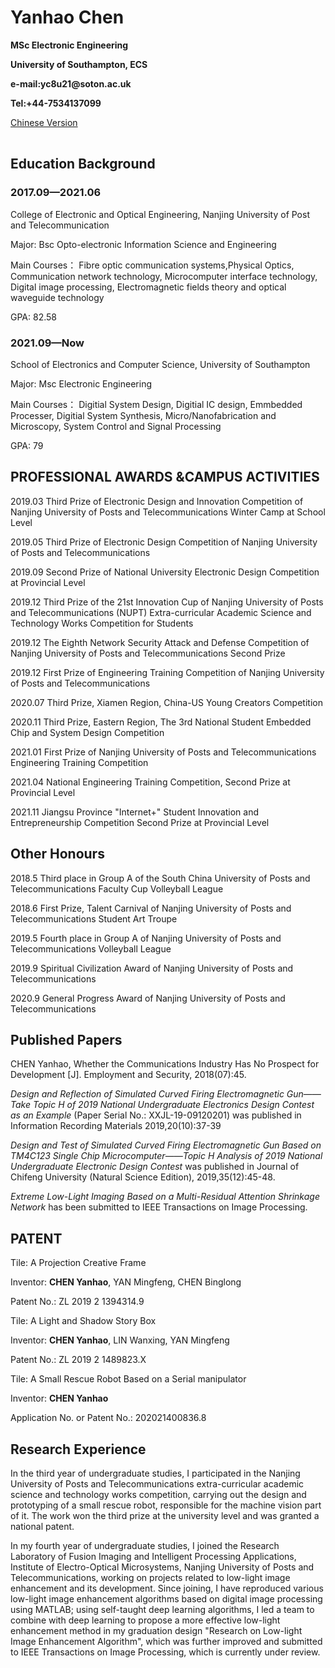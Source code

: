 <table border="0">
      <h1>Yanhao Chen</h1>
      <p><b>MSc Electronic Engineering</b></p>
      <p><b>University of Southampton, ECS</b></p>
      <p><b>e-mail:yc8u21@soton.ac.uk</b></p>
      <p><b>Tel:+44-7534137099</b></p>
      <a href="index.html">Chinese Version</a>
</table>



## Education Background

### 2017.09—2021.06

College of Electronic and Optical Engineering,  Nanjing University of Post and Telecommunication      

Major: Bsc Opto-electronic Information Science and Engineering    

Main Courses： Fibre optic communication systems,Physical Optics, Communication network technology, Microcomputer interface technology, Digital image processing, Electromagnetic fields theory and optical waveguide technology 

GPA: 82.58

### 2021.09—Now	

School of Electronics and Computer Science, University of Southampton 

Major: Msc Electronic Engineering 

Main Courses： Digitial System Design, Digitial IC design, Emmbedded Processer, Digitial System Synthesis, Micro/Nanofabrication and Microscopy, System Control and Signal Processing

GPA: 79

## PROFESSIONAL AWARDS &CAMPUS ACTIVITIES

2019.03 Third Prize of Electronic Design and Innovation Competition of Nanjing University of Posts and Telecommunications Winter Camp at School Level

2019.05 Third Prize of Electronic Design Competition of Nanjing University of Posts and Telecommunications

2019.09 Second Prize of National University Electronic Design Competition at Provincial Level

2019.12 Third Prize of the 21st Innovation Cup of Nanjing University of Posts and Telecommunications (NUPT) Extra-curricular Academic Science and Technology Works Competition for Students

2019.12 The Eighth Network Security Attack and Defense Competition of Nanjing University of Posts and Telecommunications Second Prize

2019.12 First Prize of Engineering Training Competition of Nanjing University of Posts and Telecommunications

2020.07 Third Prize, Xiamen Region, China-US Young Creators Competition

2020.11 Third Prize, Eastern Region, The 3rd National Student Embedded Chip and System Design Competition

2021.01 First Prize of Nanjing University of Posts and Telecommunications Engineering Training Competition

2021.04 National Engineering Training Competition, Second Prize at Provincial Level

2021.11 Jiangsu Province "Internet+" Student Innovation and Entrepreneurship Competition Second Prize at Provincial Level


## Other Honours

2018.5 Third place in Group A of the South China University of Posts and Telecommunications Faculty Cup Volleyball League

2018.6 First Prize, Talent Carnival of Nanjing University of Posts and Telecommunications Student Art Troupe

2019.5 Fourth place in Group A of Nanjing University of Posts and Telecommunications Volleyball League

2019.9 Spiritual Civilization Award of Nanjing University of Posts and Telecommunications

2020.9 General Progress Award of Nanjing University of Posts and Telecommunications

## Published Papers

CHEN Yanhao, Whether the Communications Industry Has No Prospect for Development [J]. Employment and Security, 2018(07):45. 

*Design and Reflection of Simulated Curved Firing Electromagnetic Gun——Take Topic H of 2019 National* *Undergraduate Electronics Design Contest as an Example* (Paper Serial No.: XXJL-19-09120201) was published in Information Recording Materials 2019,20(10):37-39 

*Design and Test of Simulated Curved Firing Electromagnetic Gun Based on TM4C123 Single Chip* *Microcomputer——Topic H Analysis of 2019 National Undergraduate Electronic Design Contest* was published in Journal of Chifeng University (Natural Science Edition), 2019,35(12):45-48. 

*Extreme Low-Light Imaging Based on a Multi-Residual Attention Shrinkage Network* has been submitted to IEEE Transactions on Image Processing.

## PATENT

Tile: A Projection Creative Frame 

Inventor: **CHEN Yanhao**, YAN Mingfeng, CHEN Binglong 

Patent No.: ZL 2019 2 1394314.9 

Tile: A Light and Shadow Story Box 

Inventor: **CHEN Yanhao**, LIN Wanxing, YAN Mingfeng

Patent No.: ZL 2019 2 1489823.X 

Tile: A Small Rescue Robot Based on a Serial manipulator 

Inventor: **CHEN Yanhao** 

Application No. or Patent No.: 202021400836.8 

## Research Experience

In the third year of undergraduate studies, I participated in the Nanjing University of Posts and Telecommunications extra-curricular academic science and technology works competition, carrying out the design and prototyping of a small rescue robot, responsible for the machine vision part of it. The work won the third prize at the university level and was granted a national patent.

In my fourth year of undergraduate studies, I joined the Research Laboratory of Fusion Imaging and Intelligent Processing Applications, Institute of Electro-Optical Microsystems, Nanjing University of Posts and Telecommunications, working on projects related to low-light image enhancement and its development. Since joining, I have reproduced various low-light image enhancement algorithms based on digital image processing using MATLAB; using self-taught deep learning algorithms, I led a team to combine with deep learning to propose a more effective low-light enhancement method in my graduation design "Research on Low-light Image Enhancement Algorithm", which was further improved and submitted to IEEE Transactions on Image Processing, which is currently under review.

